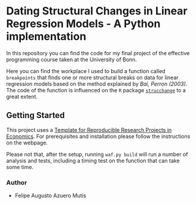 # Dating Structural Changes in Linear Regression Models - A Python implementation

In this repository you can find the code for my final project of the effective programming course taken at the University of Bonn.

Here you can find the workplace I used to build a function called `breakpoints` that finds one or more structural breaks on data for linear regression models based on the method explained by <cite>Bai, Perron (2003)</cite>. The code of the function is influenced on the `R` package [`strucchange`](https://CRAN.R-project.org/package=strucchange) to a great extent.

## Getting Started

This project uses a [Template for Reproducible Research Projects in Economics](https://econ-project-templates.readthedocs.io/en/stable/index.html).  For prerequisites and installation please follow the instructions on the webpage.

Please not that, after the setup, running `waf.py build` will run a number of analysis and tests, including a timing test on the function that can take some time.

### Author

* Felipe Augusto Azuero Mutis
